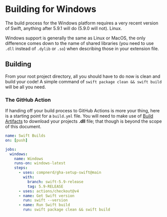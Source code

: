 # Building for Windows

The build process for the Windows platform requires a very recent
version of Swift, anything after 5.9.1 will do (5.9.0 will not).
Linux.

Windows support is generally the same as Linux or MacOS, the only
difference comes down to the name of shared libraries (you need to use
`.dll` instead of `.dylib` or `.so`) when describing those in your
extension file.


## Building

From your root project directory, all you should have to do now is
clean and build your code! A simple command of `swift package clean &&
swift build` will be all you need.

### The GitHub Action

If handing off your build process to GitHub Actions is more your
thing, here is a starting point for a `build.yml` file. You will need
to make use of [Build
Artifacts](https://docs.github.com/en/actions/using-workflows/storing-workflow-data-as-artifacts)
to download your projects __.dll__ file; that though is beyond the
scope of this document.

```yml
name: Swift Builds
on: [push]

jobs:
  windows:
    name: Windows
    runs-on: windows-latest
    steps:
      - uses: compnerd/gha-setup-swift@main
        with:
          branch: swift-5.9-release
          tag: 5.9-RELEASE
      - uses: actions/checkout@v4
      - name: Get Swift version
        run: swift --version
      - name: Run Swift build
        run: swift package clean && swift build
```
